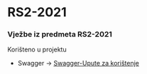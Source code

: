 # RS2-2021
### Vježbe iz predmeta RS2-2021

Korišteno u projektu

- Swagger -> [Swagger-Upute za korištenje](https://docs.microsoft.com/en-us/aspnet/core/tutorials/getting-started-with-swashbuckle?view=aspnetcore-5.0&tabs=visual-studio)


